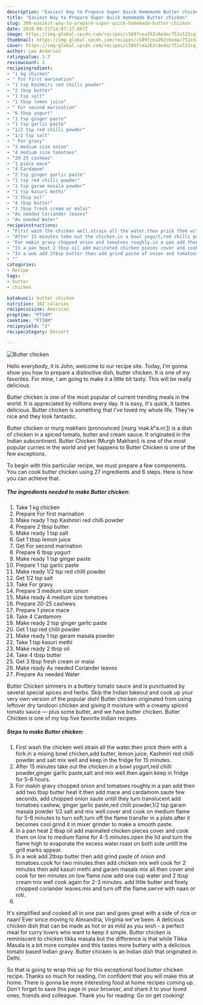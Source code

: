 ```yaml
---
description: "Easiest Way to Prepare Super Quick Homemade Butter chicken"
title: "Easiest Way to Prepare Super Quick Homemade Butter chicken"
slug: 309-easiest-way-to-prepare-super-quick-homemade-butter-chicken
date: 2020-09-21T14:07:17.687Z
image: https://img-global.cpcdn.com/recipes/c589fcea262c6eda/751x532cq70/butter-chicken-recipe-main-photo.jpg
thumbnail: https://img-global.cpcdn.com/recipes/c589fcea262c6eda/751x532cq70/butter-chicken-recipe-main-photo.jpg
cover: https://img-global.cpcdn.com/recipes/c589fcea262c6eda/751x532cq70/butter-chicken-recipe-main-photo.jpg
author: Lee Anderson
ratingvalue: 3.7
reviewcount: 3
recipeingredient:
- "1 kg chicken"
- " For first marination"
- "1 tsp Kashmiri red chilli powder"
- "2 tbsp butter"
- "1 tsp salt"
- "1 tbsp lemon juice"
- " For second marination"
- "6 tbsp yogurt"
- "1 tsp ginger paste"
- "1 tsp garlic paste"
- "1/2 tsp red chilli powder"
- "1/2 tsp salt"
- " For gravy"
- "3 medium size onion"
- "4 medium size tomatoes"
- "20-25 cashews"
- "1 piece mace"
- "4 Cardamom"
- "2 tsp ginger garlic paste"
- "1 tsp red chilli powder"
- "1 tsp garam masala powder"
- "1 tsp kasuri methi"
- "2 tbsp oil"
- "4 tbsp butter"
- "3 tbsp fresh cream or malai"
- "As needed Coriander leaves"
- "As needed Water"
recipeinstructions:
- "First wash the chicken well.strain all the water.then prick them with a fork.in a mixing bowl chicken,add butter, lemon juice, Kashmiri red chilli powder and salt mix well and keep in the fridge for 15 minutes."
- "After 15 minutes take out the chicken.in a bowl yogurt,red chilli powder,ginger garlic paste,salt and mix well.then again keep in fridge for 5-6 hours."
- "For makin gravy chopped onion and tomatoes roughly.in a pan add then add two tbsp butter heat it.then add mace and cardamom.saute few seconds, add chopped onion saute untill they turn translucent add tomatoes cashew, ginger garlic paste,red chilli powder,1/2 tsp garam masala powder 1/2 salt and mix well.cover and cook on medium flame for 5-6 minutes to turn soft.turn off the flame transfer in a plate.after it becomes cool grind it in mixer grinder to make a smooth paste."
- "In a pan heat 2 tbsp oil add marinated chicken pieces cover and cook them on low to medium flame for 4-5 minutes.open the lid and turn the flame high to evaporate the excess water.roast on both side untill the grill marks appear."
- "In a wok add 2tbsp butter then add grind paste of onion and tomatoes.cook for two minutes.then add chicken mix well cook for 2 minutes then add kasuri methi and garam masala mix all.then cover and cook for ten minutes on low flame.now add one cup water and 2 tbsp cream mix well cook again for 2-3 minutes. add little butter and finely chopped coriander leaves.mix and turn off the flame.swrve with naan or roti."
- ""
categories:
- Recipe
tags:
- butter
- chicken

katakunci: butter chicken 
nutrition: 102 calories
recipecuisine: American
preptime: "PT34M"
cooktime: "PT38M"
recipeyield: "2"
recipecategory: Dessert

---
```



![Butter chicken](https://img-global.cpcdn.com/recipes/c589fcea262c6eda/751x532cq70/butter-chicken-recipe-main-photo.jpg)

Hello everybody, it is John, welcome to our recipe site. Today, I'm gonna show you how to prepare a distinctive dish, butter chicken. It is one of my favorites. For mine, I am going to make it a little bit tasty. This will be really delicious.

Butter chicken is one of the most popular of current trending meals in the world. It is appreciated by millions every day. It is easy, it's quick, it tastes delicious. Butter chicken is something that I've loved my whole life. They're nice and they look fantastic.

Butter chicken or murg makhani (pronounced [mʊrg ˈmək.kʰə.niː]) is a dish of chicken in a spiced tomato, butter and cream sauce. It originated in the Indian subcontinent. Butter Chicken (Murgh Makhani) is one of the most popular curries in the world and yet happens to Butter Chicken is one of the few exceptions.


To begin with this particular recipe, we must prepare a few components. You can cook butter chicken using 27 ingredients and 6 steps. Here is how you can achieve that.

<!--inarticleads1-->

##### The ingredients needed to make Butter chicken:

1. Take 1 kg chicken
1. Prepare  For first marination
1. Make ready 1 tsp Kashmiri red chilli powder
1. Prepare 2 tbsp butter
1. Make ready 1 tsp salt
1. Get 1 tbsp lemon juice
1. Get  For second marination
1. Prepare 6 tbsp yogurt
1. Make ready 1 tsp ginger paste
1. Prepare 1 tsp garlic paste
1. Make ready 1/2 tsp red chilli powder
1. Get 1/2 tsp salt
1. Take  For gravy
1. Prepare 3 medium size onion
1. Make ready 4 medium size tomatoes
1. Prepare 20-25 cashews
1. Prepare 1 piece mace
1. Take 4 Cardamom
1. Make ready 2 tsp ginger garlic paste
1. Get 1 tsp red chilli powder
1. Make ready 1 tsp garam masala powder
1. Take 1 tsp kasuri methi
1. Make ready 2 tbsp oil
1. Take 4 tbsp butter
1. Get 3 tbsp fresh cream or malai
1. Make ready As needed Coriander leaves
1. Prepare As needed Water


Butter Chicken simmers in a buttery tomato sauce and is punctuated by several special spices and herbs. Skip the Indian takeout and cook up your very own version of the popular dish! Butter chicken originated from using leftover dry tandoori chicken and giving it moisture with a creamy spiced tomato sauce — plus some butter, and we have butter chicken. Butter Chicken is one of my top five favorite Indian recipes. 

<!--inarticleads2-->

##### Steps to make Butter chicken:

1. First wash the chicken well.strain all the water.then prick them with a fork.in a mixing bowl chicken,add butter, lemon juice, Kashmiri red chilli powder and salt mix well and keep in the fridge for 15 minutes.
1. After 15 minutes take out the chicken.in a bowl yogurt,red chilli powder,ginger garlic paste,salt and mix well.then again keep in fridge for 5-6 hours.
1. For makin gravy chopped onion and tomatoes roughly.in a pan add then add two tbsp butter heat it.then add mace and cardamom.saute few seconds, add chopped onion saute untill they turn translucent add tomatoes cashew, ginger garlic paste,red chilli powder,1/2 tsp garam masala powder 1/2 salt and mix well.cover and cook on medium flame for 5-6 minutes to turn soft.turn off the flame transfer in a plate.after it becomes cool grind it in mixer grinder to make a smooth paste.
1. In a pan heat 2 tbsp oil add marinated chicken pieces cover and cook them on low to medium flame for 4-5 minutes.open the lid and turn the flame high to evaporate the excess water.roast on both side untill the grill marks appear.
1. In a wok add 2tbsp butter then add grind paste of onion and tomatoes.cook for two minutes.then add chicken mix well cook for 2 minutes then add kasuri methi and garam masala mix all.then cover and cook for ten minutes on low flame.now add one cup water and 2 tbsp cream mix well cook again for 2-3 minutes. add little butter and finely chopped coriander leaves.mix and turn off the flame.swrve with naan or roti.
1. 


It&#39;s simplified and cooked all in one pan and goes great with a side of rice or naan! Ever since moving to Alexandria, Virginia we&#39;ve been. A delicious chicken dish that can be made as hot or as mild as you wish - a perfect meal for curry lovers who want to keep it simple. Butter chicken is reminiscent to chicken tikka masala but the difference is that while Tikka Masala is a bit more complex and this tastes more buttery with a delicious tomato based Indian gravy. Butter chicken is an Indian dish that originated in Delhi. 

So that is going to wrap this up for this exceptional food butter chicken recipe. Thanks so much for reading. I'm confident that you will make this at home. There is gonna be more interesting food at home recipes coming up. Don't forget to save this page in your browser, and share it to your loved ones, friends and colleague. Thank you for reading. Go on get cooking!
